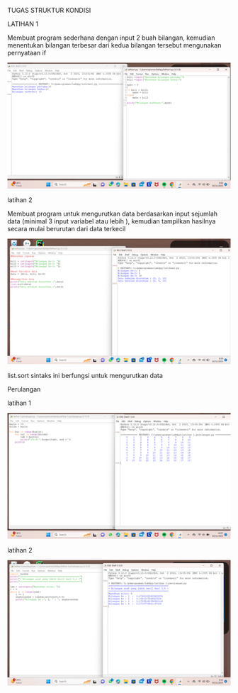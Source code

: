 TUGAS STRUKTUR KONDISI
<P>LATIHAN 1</P>
<p>Membuat program sederhana dengan input 2 buah bilangan, kemudian menentukan bilangan terbesar dari kedua bilangan tersebut mengunakan pernyataan if </p>

![gambar 1](screenshot/latihan1.png)

<p>latihan 2</p>
<p>Membuat program untuk mengurutkan data berdasarkan input sejumlah data (minimal 3 input variabel atau lebih ), kemudian tampilkan hasilnya secara mulai berurutan dari data terkecil</p>

![gambar 2](screenshot/latihan2.png)

list.sort sintaks ini berfungsi untuk mengurutkan data

<p>Perulangan</p>

<p>latihan 1</p>

![gambar 3](screenshot/ss1.png)
<p>latihan 2</p>

![gambar 4](screenshot/ss2.png)

